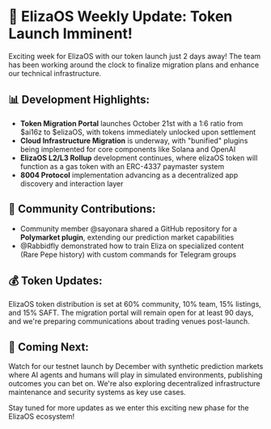 # 🚀 ElizaOS Weekly Update: Token Launch Imminent!

Exciting week for ElizaOS with our token launch just 2 days away! The team has been working around the clock to finalize migration plans and enhance our technical infrastructure.

## 📊 Development Highlights:
* **Token Migration Portal** launches October 21st with a 1:6 ratio from $ai16z to $elizaOS, with tokens immediately unlocked upon settlement
* **Cloud Infrastructure Migration** is underway, with "bunified" plugins being implemented for core components like Solana and OpenAI
* **ElizaOS L2/L3 Rollup** development continues, where elizaOS token will function as a gas token with an ERC-4337 paymaster system
* **8004 Protocol** implementation advancing as a decentralized app discovery and interaction layer

## 👥 Community Contributions:
* Community member @sayonara shared a GitHub repository for a **Polymarket plugin**, extending our prediction market capabilities
* @Rabbidfly demonstrated how to train Eliza on specialized content (Rare Pepe history) with custom commands for Telegram groups

## 💰 Token Updates:
ElizaOS token distribution is set at 60% community, 10% team, 15% listings, and 15% SAFT. The migration portal will remain open for at least 90 days, and we're preparing communications about trading venues post-launch.

## 🔮 Coming Next:
Watch for our testnet launch by December with synthetic prediction markets where AI agents and humans will play in simulated environments, publishing outcomes you can bet on. We're also exploring decentralized infrastructure maintenance and security systems as key use cases.

Stay tuned for more updates as we enter this exciting new phase for the ElizaOS ecosystem!